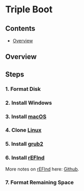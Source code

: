 # Triple Boot

## Contents
- [Overview](#overview)

## Overview

## Steps

### 1. Format Disk
### 2. Install Windows
### 3. Install [macOS]()
### 4. Clone [Linux]()
### 5. Install [grub2]()
### 6. Install [rEFInd]()
More notes on [rEFInd]() here: [Github]().
### 7. Format Remaining Space

